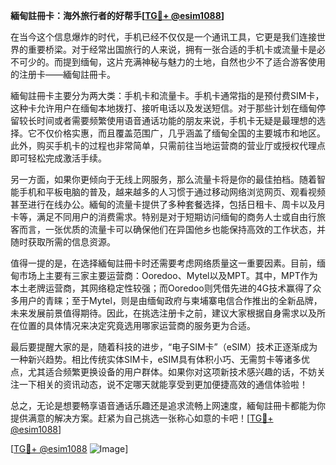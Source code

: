**緬甸註冊卡：海外旅行者的好帮手[[TG💪+ @esim1088](https://t.me/s/esim1088)]**

在当今这个信息爆炸的时代，手机已经不仅仅是一个通讯工具，它更是我们连接世界的重要桥梁。对于经常出国旅行的人来说，拥有一张合适的手机卡或流量卡是必不可少的。而提到缅甸，这片充满神秘与魅力的土地，自然也少不了适合游客使用的注册卡——緬甸註冊卡。

緬甸註冊卡主要分为两大类：手机卡和流量卡。手机卡通常指的是预付费SIM卡，这种卡允许用户在缅甸本地拨打、接听电话以及发送短信。对于那些计划在缅甸停留较长时间或者需要频繁使用语音通话功能的朋友来说，手机卡无疑是最理想的选择。它不仅价格实惠，而且覆盖范围广，几乎涵盖了缅甸全国的主要城市和地区。此外，购买手机卡的过程也非常简单，只需前往当地运营商的营业厅或授权代理点即可轻松完成激活手续。

另一方面，如果你更倾向于无线上网服务，那么流量卡将是你的最佳拍档。随着智能手机和平板电脑的普及，越来越多的人习惯于通过移动网络浏览网页、观看视频甚至进行在线办公。緬甸的流量卡提供了多种套餐选择，包括日租卡、周卡以及月卡等，满足不同用户的消费需求。特别是对于短期访问缅甸的商务人士或自由行旅客而言，一张优质的流量卡可以确保他们在异国他乡也能保持高效的工作状态，并随时获取所需的信息资源。

值得一提的是，在选择緬甸註冊卡时还需要考虑网络质量这一重要因素。目前，缅甸市场上主要有三家主要运营商：Ooredoo、Mytel以及MPT。其中，MPT作为本土老牌运营商，其网络稳定性较强；而Ooredoo则凭借先进的4G技术赢得了众多用户的青睐；至于Mytel，则是由缅甸政府与柬埔寨电信合作推出的全新品牌，未来发展前景值得期待。因此，在挑选注册卡之前，建议大家根据自身需求以及所在位置的具体情况来决定究竟选用哪家运营商的服务更为合适。

最后要提醒大家的是，随着科技的进步，“电子SIM卡”（eSIM）技术正逐渐成为一种新兴趋势。相比传统实体SIM卡，eSIM具有体积小巧、无需剪卡等诸多优点，尤其适合频繁更换设备的用户群体。如果你对这项新技术感兴趣的话，不妨关注一下相关的资讯动态，说不定哪天就能享受到更加便捷高效的通信体验啦！

总之，无论是想要畅享语音通话乐趣还是追求流畅上网速度，緬甸註冊卡都能为你提供满意的解决方案。赶紧为自己挑选一张称心如意的卡吧！[[TG💪+ @esim1088](https://t.me/s/esim1088)]

[[TG💪+ @esim1088](https://t.me/s/esim1088) ![Image](https://i.postimg.cc/4NQfJmqS/Snipaste-2025-05-13-00-14-12.png)]